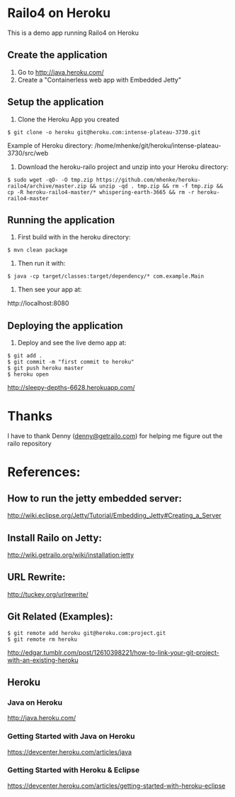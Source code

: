 # Railo4 on Heroku

This is a demo app running Railo4 on Heroku

## Create the application
 1. Go to http://java.heroku.com/
 1. Create a "Containerless web app with Embedded Jetty"

## Setup the application
 1. Clone the Heroku App you created
 ```
 $ git clone -o heroku git@heroku.com:intense-plateau-3730.git
 ```

  Example of Heroku directory: /home/mhenke/git/heroku/intense-plateau-3730/src/web

 1. Download the heroku-railo project and unzip into your Heroku directory:
 ```
 $ sudo wget -qO- -O tmp.zip https://github.com/mhenke/heroku-railo4/archive/master.zip && unzip -qd . tmp.zip && rm -f tmp.zip && cp -R heroku-railo4-master/* whispering-earth-3665 && rm -r heroku-railo4-master
 ```

## Running the application
 1. First build with in the heroku directory:
 ```
 $ mvn clean package
 ```

 1. Then run it with:
   
 ```
 $ java -cp target/classes:target/dependency/* com.example.Main
 ```
	
 1. Then see your app at:
 
 http://localhost:8080

## Deploying the application
 1. Deploy and see the live demo app at:
 ```
 $ git add .
 $ git commit -m "first commit to heroku"
 $ git push heroku master
 $ heroku open
 ```

 http://sleepy-depths-6628.herokuapp.com/

# Thanks
  I have to thank Denny (denny@getrailo.com) for helping me figure out the railo repository	

# References:
## How to run the jetty embedded server:
  http://wiki.eclipse.org/Jetty/Tutorial/Embedding_Jetty#Creating_a_Server
## Install Railo on Jetty:
  http://wiki.getrailo.org/wiki/installation:jetty
## URL Rewrite:
  http://tuckey.org/urlrewrite/	
## Git Related (Examples):
```
$ git remote add heroku git@heroku.com:project.git
$ git remote rm heroku
```	
http://edgar.tumblr.com/post/12610398221/how-to-link-your-git-project-with-an-existing-heroku
## Heroku
### Java on Heroku
  http://java.heroku.com/
### Getting Started with Java on Heroku 
  https://devcenter.heroku.com/articles/java
### Getting Started with Heroku & Eclipse
  https://devcenter.heroku.com/articles/getting-started-with-heroku-eclipse
